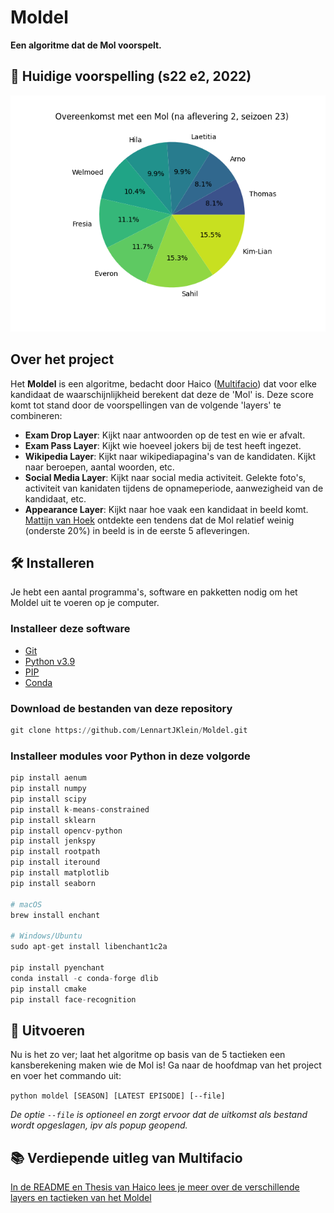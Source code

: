 # Moldel

**Een algoritme dat de Mol voorspelt.**

## 🔎 Huidige voorspelling (s22 e2, 2022)

![Voorspelling na aflevering 2, seizoen 22 (2022)](https://github.com/LennartJKlein/Moldel/blob/master/results/Season%2023%20(2022)/s23e2.png?raw=true)

## Over het project

Het **Moldel** is een algoritme, bedacht door Haico ([Multifacio](https://github.com/Multifacio)) dat voor elke kandidaat de waarschijnlijkheid berekent dat deze de 'Mol' is. Deze score komt tot stand door de voorspellingen van de volgende 'layers' te combineren:

- **Exam Drop Layer**: Kijkt naar antwoorden op de test en wie er afvalt.
- **Exam Pass Layer**: Kijkt wie hoeveel jokers bij de test heeft ingezet.
- **Wikipedia Layer**: Kijkt naar wikipediapagina's van de kandidaten. Kijkt naar beroepen, aantal woorden, etc.
- **Social Media Layer**: Kijkt naar social media activiteit. Gelekte foto's, activiteit van kanidaten tijdens de opnameperiode, aanwezigheid van de kandidaat, etc.
- **Appearance Layer**: Kijkt naar hoe vaak een kandidaat in beeld komt. [Mattijn van Hoek](https://github.com/mattijn/widm) ontdekte een tendens dat de Mol relatief weinig (onderste 20%) in beeld is in de eerste 5 afleveringen.

## 🛠 Installeren

Je hebt een aantal programma's, software en pakketten nodig om het Moldel uit te voeren op je computer.

### Installeer deze software

- [Git](https://git-scm.com/book/en/v2/Getting-Started-Installing-Git)
- [Python v3.9](https://www.python.org/downloads/)
- [PIP](https://pypi.org/project/pip/)
- [Conda](https://docs.conda.io/projects/conda/en/latest/user-guide/install/index.html)

### Download de bestanden van deze repository

```python
git clone https://github.com/LennartJKlein/Moldel.git
```

### Installeer modules voor Python in deze volgorde

```python
pip install aenum
pip install numpy
pip install scipy
pip install k-means-constrained
pip install sklearn
pip install opencv-python
pip install jenkspy
pip install rootpath
pip install iteround
pip install matplotlib
pip install seaborn

# macOS
brew install enchant

# Windows/Ubuntu
sudo apt-get install libenchant1c2a

pip install pyenchant
conda install -c conda-forge dlib
pip install cmake
pip install face-recognition
```

## 🚀 Uitvoeren

Nu is het zo ver; laat het algoritme op basis van de 5 tactieken een kansberekening maken wie de Mol is! Ga naar de hoofdmap van het project en voer het commando uit:

`python moldel [SEASON] [LATEST EPISODE] [--file]`

_De optie `--file` is optioneel en zorgt ervoor dat de uitkomst als bestand wordt opgeslagen, ipv als popup geopend._

## 📚 Verdiepende uitleg van Multifacio

[In de README en Thesis van Haico lees je meer over de verschillende layers en tactieken van het Moldel](https://github.com/Multifacio/Moldel/tree/master/readmes)

